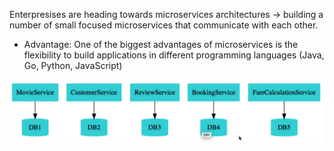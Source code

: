 Enterpresises are heading towards microservices architectures -> building a number of small focused microservices that communicate with each other.

- Advantage: One of the biggest advantages of microservices is the flexibility to build applications in different programming languages (Java, Go, Python, JavaScript)

![x](../images/im20.png)
